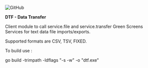 ![GitHub](https://img.shields.io/github/license/greenscreens-io/dtf?style=plastic)

__DTF - Data Transfer__

Client module to call service.file and service.transfer Green Screens Services for text data file imports/exports.

Supported formats are CSV, TSV, FIXED.

To build use :

go build -trimpath -ldflags "-s -w" -o "dtf.exe"


